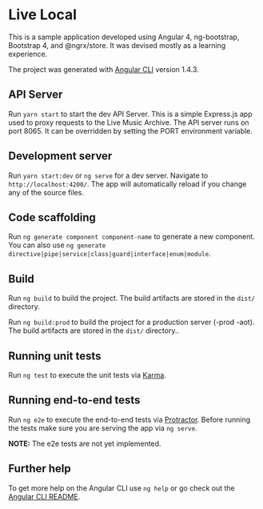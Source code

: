 # Live Local
This is a sample application developed using Angular 4, ng-bootstrap, Bootstrap 4, and @ngrx/store. It was devised mostly as a learning experience. 

The project was generated with [Angular CLI](https://github.com/angular/angular-cli) version 1.4.3.

## API Server

Run `yarn start` to start the dev API Server. This is a simple Express.js app used to proxy requests to the Live Music Archive. The API server runs on port 8065. It can be overridden by setting the PORT environment variable.  

## Development server

Run `yarn start:dev` or `ng serve` for a dev server. Navigate to `http://localhost:4200/`. The app will automatically reload if you change any of the source files.

## Code scaffolding

Run `ng generate component component-name` to generate a new component. You can also use `ng generate directive|pipe|service|class|guard|interface|enum|module`.

## Build

Run `ng build` to build the project. The build artifacts are stored in the `dist/` directory.

Run `ng build:prod` to build the project for a production server (-prod -aot). The build artifacts are stored in the `dist/` directory..

## Running unit tests

Run `ng test` to execute the unit tests via [Karma](https://karma-runner.github.io).

## Running end-to-end tests

Run `ng e2e` to execute the end-to-end tests via [Protractor](http://www.protractortest.org/).
Before running the tests make sure you are serving the app via `ng serve`.

**NOTE:** The e2e tests are not yet implemented. 

## Further help

To get more help on the Angular CLI use `ng help` or go check out the [Angular CLI README](https://github.com/angular/angular-cli/blob/master/README.md).

